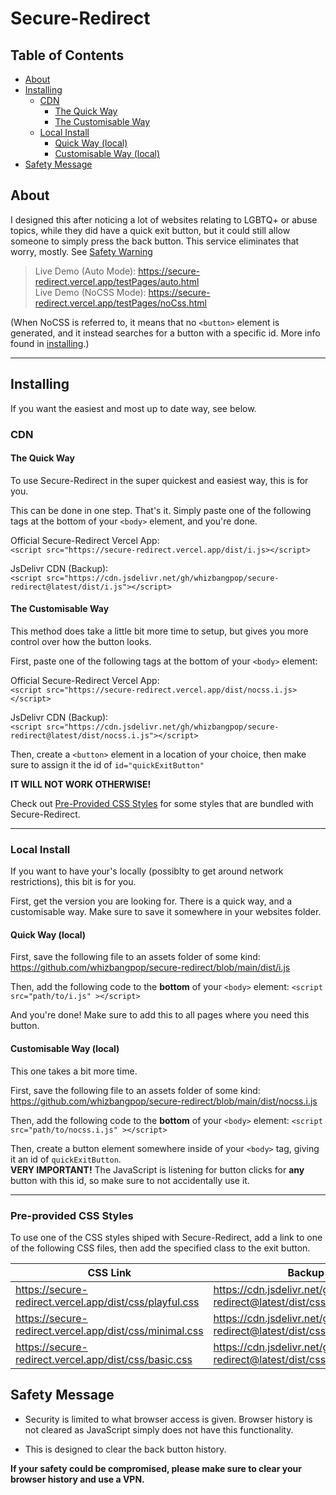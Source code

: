 # Secure-Redirect

## Table of Contents

+ [About](#about)
+ [Installing](#installing)
    + [CDN](#cdn)
        + [The Quick Way](#the-quick-way)
        + [The Customisable Way](#the-customisable-way)
    + [Local Install](#local-install)
        + [Quick Way (local)](#quick-way-local)
        + [Customisable Way (local)](#customisable-way-local)
+ [Safety Message](#safety-message)

## About <a name = "about"></a>

I designed this after noticing a lot of websites relating to LGBTQ+ or abuse topics, while they did have a quick exit button, but it could still allow someone to simply press the back button. This service eliminates that worry, mostly. See [Safety Warning](#safety-warning)

> Live Demo (Auto Mode): <https://secure-redirect.vercel.app/testPages/auto.html><br>
> Live Demo (NoCSS Mode): <https://secure-redirect.vercel.app/testPages/noCss.html>

(When NoCSS is referred to, it means that no `<button>` element is generated, and it instead searches for a button with a specific id. More info found in [installing](#installing).)

---

## Installing

If you want the easiest and most up to date way, see below.

### CDN

#### The Quick Way

To use Secure-Redirect in the super quickest and easiest way, this is for you.

This can be done in one step. That's it. Simply paste one of the following tags at the bottom of your `<body>` element, and you're done.

Official Secure-Redirect Vercel App:<br>
`<script src="https://secure-redirect.vercel.app/dist/i.js></script>`

JsDelivr CDN (Backup):<br>
`<script src="https://cdn.jsdelivr.net/gh/whizbangpop/secure-redirect@latest/dist/i.js"></script>`

#### The Customisable Way

This method does take a little bit more time to setup, but gives you more control over how the button looks.

First, paste one of the following tags at the bottom of your `<body>` element:

Official Secure-Redirect Vercel App:<br>
`<script src="https://secure-redirect.vercel.app/dist/nocss.i.js></script>`

JsDelivr CDN (Backup):<br>
`<script src="https://cdn.jsdelivr.net/gh/whizbangpop/secure-redirect@latest/dist/nocss.i.js"></script>`

Then, create a `<button>` element in a location of your choice, then make sure to assign it the id of `id="quickExitButton"`

**IT WILL NOT WORK OTHERWISE!**

Check out [Pre-Provided CSS Styles](#pre-provided-css-styles) for some styles that are bundled with Secure-Redirect.

---

### Local Install

If you want to have your's locally (possiblty to get around network restrictions), this bit is for you.

First, get the version you are looking for. There is a quick way, and a customisable way. Make sure to save it somewhere in your websites folder.

#### Quick Way (local)

First, save the following file to an assets folder of some kind:
<https://github.com/whizbangpop/secure-redirect/blob/main/dist/i.js>

Then, add the following code to the **bottom** of your `<body>` element:
`<script src="path/to/i.js" ></script>`

And you're done! Make sure to add this to all pages where you need this button.

#### Customisable Way (local)

This one takes a bit more time.

First, save the following file to an assets folder of some kind:
<https://github.com/whizbangpop/secure-redirect/blob/main/dist/nocss.i.js>

Then, add the following code to the **bottom** of your `<body>` element:
`<script src="path/to/nocss.i.js" ></script>`

Then, create a button element somewhere inside of your `<body>` tag, giving it an id of `quickExitButton`. <br>
**VERY IMPORTANT!** The JavaScript is listening for button clicks for **any** button with this id, so make sure to not accidentally use it.

---

### Pre-provided CSS Styles

To use one of the CSS styles shiped with Secure-Redirect, add a link to one of the following CSS files, then add the specified class to the exit button.

| CSS Link | Backup CSS Link | Class Name |
| ----- | ----- | ----- |
| <https://secure-redirect.vercel.app/dist/css/playful.css> | <https://cdn.jsdelivr.net/gh/whizbangpop/secure-redirect@latest/dist/css/playful.css> | `class="playful"` |
| <https://secure-redirect.vercel.app/dist/css/minimal.css> | <https://cdn.jsdelivr.net/gh/whizbangpop/secure-redirect@latest/dist/css/minimal.css> | `class="minimal"` |
| <https://secure-redirect.vercel.app/dist/css/basic.css> | <https://cdn.jsdelivr.net/gh/whizbangpop/secure-redirect@latest/dist/css/basic.css> | `class="basic"` |

## Safety Message

+ Security is limited to what browser access is given. Browser history is not cleared as JavaScript simply does not have this functionality.

+ This is designed to clear the back button history.  

**If your safety could be compromised, please make sure to clear your browser history and use a VPN.**
